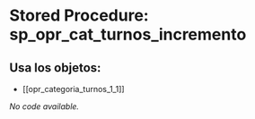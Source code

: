 # Stored Procedure: sp_opr_cat_turnos_incremento

## Usa los objetos:
- [[opr_categoria_turnos_1_1]]

*No code available.*
